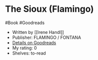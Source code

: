 # The Sioux (Flamingo)
#Book #Goodreads
- Written by [[Irene Handl]]
- Publisher: FLAMINGO / FONTANA
- [Details on Goodreads](https://www.goodreads.com/book/show/2061129)
- My rating: 0
- Shelves: to-read
